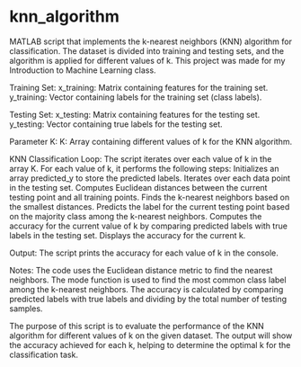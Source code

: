 # knn_algorithm
MATLAB script that implements the k-nearest neighbors (KNN) algorithm for classification. The dataset is divided into training and testing sets, and the algorithm is applied for different values of k. This project was made for my Introduction to Machine Learning class.

Training Set:
  x_training: Matrix containing features for the training set.
  y_training: Vector containing labels for the training set (class labels).

Testing Set:
  x_testing: Matrix containing features for the testing set.
  y_testing: Vector containing true labels for the testing set.

Parameter K:
  K: Array containing different values of k for the KNN algorithm.

KNN Classification Loop:
  The script iterates over each value of k in the array K.
  For each value of k, it performs the following steps:
  Initializes an array predicted_y to store the predicted labels.
  Iterates over each data point in the testing set.
  Computes Euclidean distances between the current testing point and all training points.
  Finds the k-nearest neighbors based on the smallest distances.
  Predicts the label for the current testing point based on the majority class among the k-nearest neighbors.
  Computes the accuracy for the current value of k by comparing predicted labels with true labels in the testing set.
  Displays the accuracy for the current k.

Output:
  The script prints the accuracy for each value of k in the console.

Notes:
  The code uses the Euclidean distance metric to find the nearest neighbors.
  The mode function is used to find the most common class label among the k-nearest neighbors.
  The accuracy is calculated by comparing predicted labels with true labels and dividing by the total number of testing samples.

The purpose of this script is to evaluate the performance of the KNN algorithm for different values of k on the given dataset. The output will show the accuracy achieved for each k, helping to determine the optimal k for the classification task.
